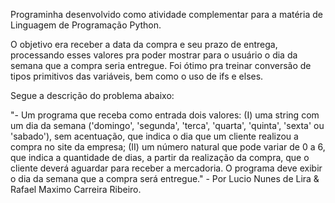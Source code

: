 Programinha desenvolvido como atividade complementar para a matéria de Linguagem de Programação Python.

O objetivo era receber a data da compra e seu prazo de entrega, processando esses valores pra poder mostrar para o usuário o dia da semana que a compra seria entregue.
Foi ótimo pra treinar conversão de tipos primitivos das variáveis, bem como o uso de ifs e elses.

Segue a descrição do problema abaixo:

"- Um programa que receba como entrada dois valores: (I) uma string com um dia da semana ('domingo', 'segunda', 'terca', 'quarta', 'quinta', 'sexta' ou 'sabado'), sem acentuação, que indica o dia que um cliente realizou a compra no site da empresa; (II) um número natural que pode variar de 0 a 6, que indica a quantidade de dias, a partir da realização da compra, que o cliente deverá aguardar para receber a mercadoria. O programa deve exibir o dia da semana que a compra será entregue." - Por Lucio Nunes de Lira & Rafael Maximo Carreira Ribeiro.
